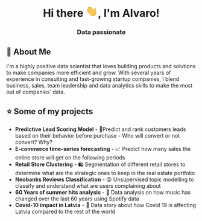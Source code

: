 <h1 align="center">Hi there <img width="32" src="https://raw.githubusercontent.com/fatiiates/fatiiates/main/wave.gif"/>, I'm Alvaro!</h1>
<h3 align="center">Data passionate</h3>

## 📖  About Me
I'm a highly positive data scientist that loves building products and solutions to make companies more efficient and grow. With several years of experience in consulting and fast-growing startup companies, I blend business, sales, team leadership and data analytics skills to make the most out of companies’ data.

 
## ⭐ Some of my projects

- **Predictive Lead Scoring Model** - 🛒Predict and rank customers leads based on their behavior before purchase - Who will convert or not convert? Why?
- **E-commerce time-series forecasting** - 📈 Predict how many sales the online store will get on the following periods
- **Retail Store Clustering** - 🛍️ Segmentation of different retail stores to determine what are the strategic ones to keep in the real estate portfolio
- **Neobanks Reviews Classification** - 😡 Unsupervised topic modelling to classify and understand what are users complaining about 
- **60 Years of summer hits analysis** - 🎸 Data analysis on how music has changed over the last 60 years using Spotify data 
- **Covid-10 impact in Latvia** - 🦠 Data story about how Covid 19 is affecting Latvia compared to the rest of the world 
